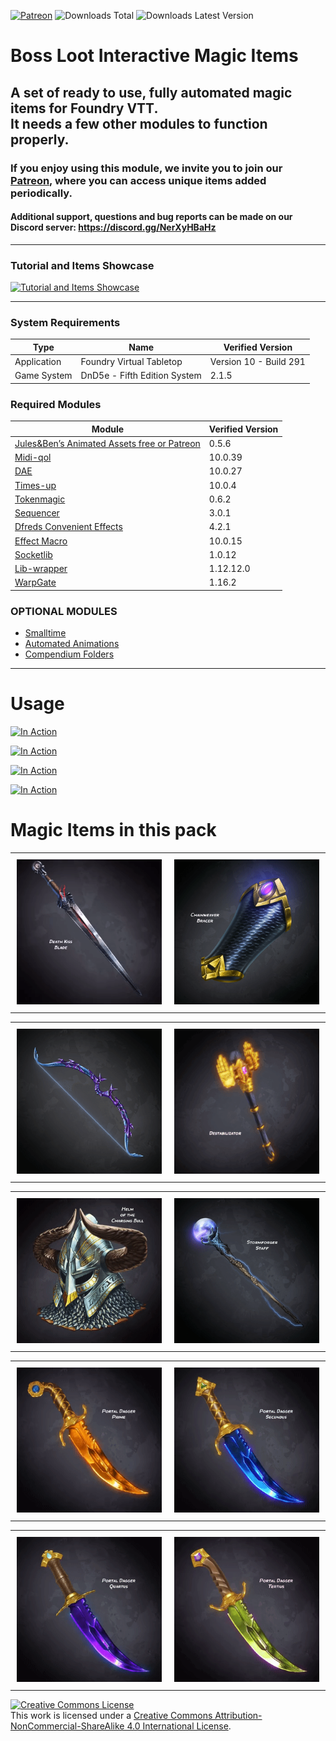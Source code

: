 [![Patreon](https://img.shields.io/badge/Pledge-Patreon-red)](https://patreon.com/BossLoot)
![Downloads Total](https://img.shields.io/github/downloads/boss-loot/Boss-Loot-Interactive-Magic-Items/total)
![Downloads Latest Version](https://img.shields.io/github/downloads/boss-loot/Boss-Loot-Interactive-Magic-Items/latest/total)

# Boss Loot Interactive Magic Items
A set of ready to use, fully automated magic items for Foundry VTT.<br>
It needs a few other modules to function properly.
---
### If you enjoy using this module, we invite you to join our [Patreon](https://www.patreon.com/BossLoot), where you can access unique items added periodically.

#### Additional support, questions and bug reports can be made on our Discord server: https://discord.gg/NerXyHBaHz
___
### Tutorial and Items Showcase

[![Tutorial and Items Showcase](http://img.youtube.com/vi/o42me4ZslnE/0.jpg)]([https://www.youtube.com/watch?v=o42me4ZslnE](https://youtu.be/o42me4ZslnE?t=45))

___
### System Requirements
| Type | Name | Verified Version |
| --------------- | --------------- | --------------- |
| Application | Foundry Virtual Tabletop | Version 10 - Build 291 |
| Game System | DnD5e - Fifth Edition System | 2.1.5 |

### Required Modules
| Module | Verified Version |
| --------------- | --------------- |
| [Jules&Ben’s Animated Assets free or Patreon](https://github.com/Jules-Bens-Aa/JB2A_DnD5e) | 0.5.6 |
| [Midi-qol](https://gitlab.com/tposney/midi-qol) | 10.0.39 |
| [DAE](https://gitlab.com/tposney/dae) | 10.0.27 |
| [Times-up](https://gitlab.com/tposney/times-up) | 10.0.4 |
| [Tokenmagic](https://github.com/Feu-Secret/Tokenmagic) | 0.6.2 |
| [Sequencer](https://github.com/fantasycalendar/FoundryVTT-Sequencer) | 3.0.1 |
| [Dfreds Convenient Effects](https://github.com/DFreds/dfreds-convenient-effects) | 4.2.1 |
| [Effect Macro](https://github.com/krbz999/effectmacro) | 10.0.15 |
| [Socketlib](https://github.com/manuelVo/foundryvtt-socketlib) | 1.0.12 |
| [Lib-wrapper](https://github.com/ruipin/fvtt-lib-wrapper) | 1.12.12.0 |
| [WarpGate](https://github.com/trioderegion/warpgate) | 1.16.2 |

### OPTIONAL MODULES
- [Smalltime](https://github.com/unsoluble/smalltime)
- [Automated Animations](https://github.com/otigon/automated-jb2a-animations)
- [Compendium Folders](https://github.com/earlSt1/vtt-compendium-folders)

___
# Usage


[![In Action](https://github.com/boss-loot/Boss-Loot-Interactive-Magic-Items/blob/main/artwork/000-logo/void-vortex.gif)](https://youtu.be/o42me4ZslnE)


[![In Action](https://github.com/boss-loot/Boss-Loot-Interactive-Magic-Items/blob/main/artwork/000-logo/death-kiss-blade.gif)](https://youtu.be/o42me4ZslnE)


[![In Action](https://github.com/boss-loot/Boss-Loot-Interactive-Magic-Items/blob/main/artwork/000-logo/helm-of-the-charging-bull.gif)](https://youtu.be/o42me4ZslnE)


[![In Action](https://github.com/boss-loot/Boss-Loot-Interactive-Magic-Items/blob/main/artwork/000-logo/chainweaver-bracer.gif)](https://youtu.be/o42me4ZslnE)


# Magic Items in this pack
<div id="image-table">
    <table>
	    <tr>
    	    <td style="padding:10px">
        	    <img src="https://github.com/boss-loot/Boss-Loot-Interactive-Magic-Items/blob/main/artwork/009-death-kiss-blade/art-animated-for-chat-death-kiss-blade.gif" width="320"/>
      	    </td>
            <td style="padding:10px">
            	    <img src="https://github.com/boss-loot/Boss-Loot-Interactive-Magic-Items/blob/main/artwork/003-chainweaver-bracer/art-animated-for-chat-chainweaver-bracer.gif" width="320"/>
            </td>
        </tr>
    </table>
</div>

<div id="image-table">
    <table>
	    <tr>
    	    <td style="padding:10px">
        	    <img src="https://github.com/boss-loot/Boss-Loot-Interactive-Magic-Items/blob/main/artwork/002-void-vortex/art-animated-for-chat-vortex-arrow.gif" width="320"/>
            </td>
            <td style="padding:10px">
            	    <img src="https://github.com/boss-loot/Boss-Loot-Interactive-Magic-Items/blob/main/artwork/007-destabilizator/art-animated-for-chat-destabilizator.gif" width="320"/>
            </td>
        </tr>
    </table>
</div>

<div id="image-table">
    <table>
            <td style="padding:10px">
            	    <img src="https://github.com/boss-loot/Boss-Loot-Interactive-Magic-Items/blob/main/artwork/011-helm-of-the-charging-bull/art-animated-for-chat-helm-of-the-charging-bull.gif" width="320"/>
            </td>
	    <td style="padding:10px">
            	    <img src="https://github.com/boss-loot/Boss-Loot-Interactive-Magic-Items/blob/main/artwork/005-stormforger/art-animated-for-chat-stormforger-staff.gif" width="320"/>
            </td>
        </tr>
    </table>
</div>

<div id="image-table">
    <table>
	    <tr>
    	    <td style="padding:10px">
        	    <img src="https://github.com/boss-loot/Boss-Loot-Interactive-Magic-Items/blob/main/artwork/006-portal-daggers/art-animated-for-chat-portal-dagger-prime.gif" width="320"/>
            </td>
            <td style="padding:10px">
            	    <img src="https://github.com/boss-loot/Boss-Loot-Interactive-Magic-Items/blob/main/artwork/006-portal-daggers/art-animated-for-chat-portal-dagger-secundus.gif" width="320"/>
            </td>
        </tr>
    </table>
</div>

<div id="image-table">
    <table>
	    <tr>
    	    <td style="padding:10px">
        	    <img src="https://github.com/boss-loot/Boss-Loot-Interactive-Magic-Items/blob/main/artwork/006-portal-daggers/art-animated-for-chat-portal-dagger-quartus.gif" width="320"/>
            </td>
	    <td style="padding:10px">
            	    <img src="https://github.com/boss-loot/Boss-Loot-Interactive-Magic-Items/blob/main/artwork/006-portal-daggers/art-animated-for-chat-portal-dagger-tertius.gif" width="320"/>
            </td>
        </tr>
    </table>
</div>

<a rel="license" href="http://creativecommons.org/licenses/by-nc-sa/4.0/"><img alt="Creative Commons License" style="border-width:0" src="https://i.creativecommons.org/l/by-nc-sa/4.0/88x31.png" /></a><br />This work is licensed under a <a rel="license" href="http://creativecommons.org/licenses/by-nc-sa/4.0/">Creative Commons Attribution-NonCommercial-ShareAlike 4.0 International License</a>.
